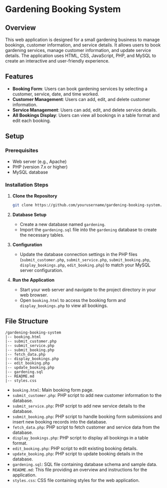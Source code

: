 

# Gardening Booking System

## Overview

This web application is designed for a small gardening business to manage bookings, customer information, and service details. It allows users to book gardening services, manage customer information, and update service details. The application uses HTML, CSS, JavaScript, PHP, and MySQL to create an interactive and user-friendly experience.

## Features

- **Booking Form**: Users can book gardening services by selecting a customer, service, date, and time worked.
- **Customer Management**: Users can add, edit, and delete customer information.
- **Service Management**: Users can add, edit, and delete service details.
- **All Bookings Display**: Users can view all bookings in a table format and edit each booking.

## Setup

### Prerequisites

- Web server (e.g., Apache)
- PHP (version 7.x or higher)
- MySQL database

### Installation Steps

1. **Clone the Repository**

    ```bash
    git clone https://github.com/yourusername/gardening-booking-system.git
    ```

2. **Database Setup**

    - Create a new database named `gardening`.
    - Import the `gardening.sql` file into the `gardening` database to create the necessary tables.

3. **Configuration**

    - Update the database connection settings in the PHP files (`submit_customer.php`, `submit_service.php`, `submit_booking.php`, `display_bookings.php`, `edit_booking.php`) to match your MySQL server configuration.

4. **Run the Application**

    - Start your web server and navigate to the project directory in your web browser.
    - Open `booking.html` to access the booking form and `display_bookings.php` to view all bookings.

## File Structure

```
/gardening-booking-system
|-- booking.html
|-- submit_customer.php
|-- submit_service.php
|-- submit_booking.php
|-- fetch_data.php
|-- display_bookings.php
|-- edit_booking.php
|-- update_booking.php
|-- gardening.sql
|-- README.md
|-- styles.css
```

- `booking.html`: Main booking form page.
- `submit_customer.php`: PHP script to add new customer information to the database.
- `submit_service.php`: PHP script to add new service details to the database.
- `submit_booking.php`: PHP script to handle booking form submissions and insert new booking records into the database.
- `fetch_data.php`: PHP script to fetch customer and service data from the database.
- `display_bookings.php`: PHP script to display all bookings in a table format.
- `edit_booking.php`: PHP script to edit existing booking details.
- `update_booking.php`: PHP script to update booking details in the database.
- `gardening.sql`: SQL file containing database schema and sample data.
- `README.md`: This file providing an overview and instructions for the application.
- `styles.css`: CSS file containing styles for the web application.
